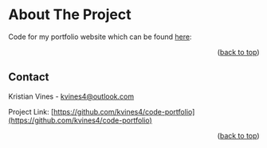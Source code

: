# **About The Project**

Code for my portfolio website which can be found [here](#):

<p align="right">(<a href="#top">back to top</a>)</p>

## Contact

Kristian Vines - kvines4@outlook.com

Project Link: [https://github.com/kvines4/code-portfolio](https://github.com/kvines4/code-portfolio)

<p align="right">(<a href="#top">back to top</a>)</p>